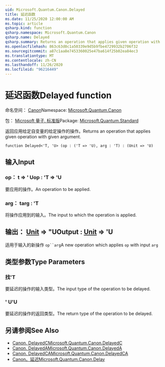 ```yaml
---
uid: Microsoft.Quantum.Canon.Delayed
title: 延迟函数
ms.date: 11/25/2020 12:00:00 AM
ms.topic: article
qsharp.kind: function
qsharp.namespace: Microsoft.Quantum.Canon
qsharp.name: Delayed
qsharp.summary: Returns an operation that applies given operation with given argument.
ms.openlocfilehash: 863c63d0c1a50339e9d5b9fbe4729932b2706f32
ms.sourcegitcommit: a87c1aa8e7453360025e47ba614f25b02ea84ec3
ms.translationtype: MT
ms.contentlocale: zh-CN
ms.lasthandoff: 11/26/2020
ms.locfileid: "96216449"
---
```

# <a name="delayed-function"></a><span data-ttu-id="a3301-102">延迟函数</span><span class="sxs-lookup"><span data-stu-id="a3301-102">Delayed function</span></span>

<span data-ttu-id="a3301-103">命名空间： [Canon](xref:Microsoft.Quantum.Canon)</span><span class="sxs-lookup"><span data-stu-id="a3301-103">Namespace: [Microsoft.Quantum.Canon](xref:Microsoft.Quantum.Canon)</span></span>

<span data-ttu-id="a3301-104">包： [Microsoft 量子. 标准版](https://nuget.org/packages/Microsoft.Quantum.Standard)</span><span class="sxs-lookup"><span data-stu-id="a3301-104">Package: [Microsoft.Quantum.Standard](https://nuget.org/packages/Microsoft.Quantum.Standard)</span></span>


<span data-ttu-id="a3301-105">返回应用给定自变量的给定操作的操作。</span><span class="sxs-lookup"><span data-stu-id="a3301-105">Returns an operation that applies given operation with given argument.</span></span>

```qsharp
function Delayed<'T, 'U> (op : ('T => 'U), arg : 'T) : (Unit => 'U)
```


## <a name="input"></a><span data-ttu-id="a3301-106">输入</span><span class="sxs-lookup"><span data-stu-id="a3301-106">Input</span></span>

### <a name="op--t--u"></a><span data-ttu-id="a3301-107">op： t => ' U</span><span class="sxs-lookup"><span data-stu-id="a3301-107">op : 'T => 'U</span></span> 

<span data-ttu-id="a3301-108">要应用的操作。</span><span class="sxs-lookup"><span data-stu-id="a3301-108">An operation to be applied.</span></span>


### <a name="arg--t"></a><span data-ttu-id="a3301-109">arg： t</span><span class="sxs-lookup"><span data-stu-id="a3301-109">arg : 'T</span></span>

<span data-ttu-id="a3301-110">将操作应用到的输入。</span><span class="sxs-lookup"><span data-stu-id="a3301-110">The input to which the operation is applied.</span></span>



## <a name="output--unit--u"></a><span data-ttu-id="a3301-111">输出： [Unit](xref:microsoft.quantum.lang-ref.unit) => "U</span><span class="sxs-lookup"><span data-stu-id="a3301-111">Output : [Unit](xref:microsoft.quantum.lang-ref.unit) => 'U</span></span> 

<span data-ttu-id="a3301-112">适用于输入的新操作 `op``arg`</span><span class="sxs-lookup"><span data-stu-id="a3301-112">A new operation which applies `op` with input `arg`</span></span>

## <a name="type-parameters"></a><span data-ttu-id="a3301-113">类型参数</span><span class="sxs-lookup"><span data-stu-id="a3301-113">Type Parameters</span></span>

### <a name="t"></a><span data-ttu-id="a3301-114">找</span><span class="sxs-lookup"><span data-stu-id="a3301-114">'T</span></span>

<span data-ttu-id="a3301-115">要延迟的操作的输入类型。</span><span class="sxs-lookup"><span data-stu-id="a3301-115">The input type of the operation to be delayed.</span></span>
### <a name="u"></a><span data-ttu-id="a3301-116">' U</span><span class="sxs-lookup"><span data-stu-id="a3301-116">'U</span></span>

<span data-ttu-id="a3301-117">要延迟的操作的返回类型。</span><span class="sxs-lookup"><span data-stu-id="a3301-117">The return type of the operation to be delayed.</span></span>

## <a name="see-also"></a><span data-ttu-id="a3301-118">另请参阅</span><span class="sxs-lookup"><span data-stu-id="a3301-118">See Also</span></span>

- [<span data-ttu-id="a3301-119">Canon. DelayedC</span><span class="sxs-lookup"><span data-stu-id="a3301-119">Microsoft.Quantum.Canon.DelayedC</span></span>](xref:Microsoft.Quantum.Canon.DelayedC)
- [<span data-ttu-id="a3301-120">Canon. DelayedA</span><span class="sxs-lookup"><span data-stu-id="a3301-120">Microsoft.Quantum.Canon.DelayedA</span></span>](xref:Microsoft.Quantum.Canon.DelayedA)
- [<span data-ttu-id="a3301-121">Canon. DelayedCA</span><span class="sxs-lookup"><span data-stu-id="a3301-121">Microsoft.Quantum.Canon.DelayedCA</span></span>](xref:Microsoft.Quantum.Canon.DelayedCA)
- [<span data-ttu-id="a3301-122">Canon。延迟</span><span class="sxs-lookup"><span data-stu-id="a3301-122">Microsoft.Quantum.Canon.Delay</span></span>](xref:Microsoft.Quantum.Canon.Delay)